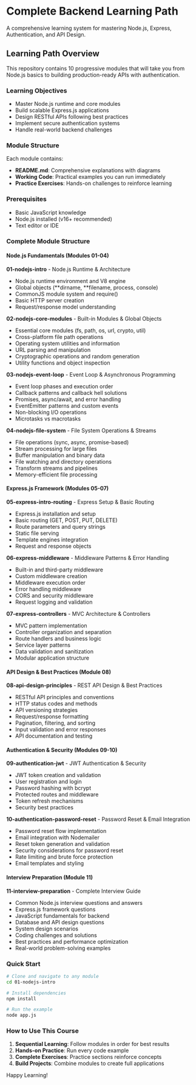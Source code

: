# Complete Backend Learning Path

A comprehensive learning system for mastering Node.js, Express, Authentication, and API Design.

## Learning Path Overview

This repository contains 10 progressive modules that will take you from Node.js basics to building production-ready APIs with authentication.

### Learning Objectives

- Master Node.js runtime and core modules
- Build scalable Express.js applications
- Design RESTful APIs following best practices
- Implement secure authentication systems
- Handle real-world backend challenges

### Module Structure

Each module contains:

- **README.md**: Comprehensive explanations with diagrams
- **Working Code**: Practical examples you can run immediately
- **Practice Exercises**: Hands-on challenges to reinforce learning

### Prerequisites

- Basic JavaScript knowledge
- Node.js installed (v16+ recommended)
- Text editor or IDE

### Complete Module Structure

#### **Node.js Fundamentals (Modules 01-04)**

**01-nodejs-intro** - Node.js Runtime & Architecture

- Node.js runtime environment and V8 engine
- Global objects (**dirname, **filename, process, console)
- CommonJS module system and require()
- Basic HTTP server creation
- Request/response model understanding

**02-nodejs-core-modules** - Built-in Modules & Global Objects

- Essential core modules (fs, path, os, url, crypto, util)
- Cross-platform file path operations
- Operating system utilities and information
- URL parsing and manipulation
- Cryptographic operations and random generation
- Utility functions and object inspection

**03-nodejs-event-loop** - Event Loop & Asynchronous Programming

- Event loop phases and execution order
- Callback patterns and callback hell solutions
- Promises, async/await, and error handling
- EventEmitter patterns and custom events
- Non-blocking I/O operations
- Microtasks vs macrotasks

**04-nodejs-file-system** - File System Operations & Streams

- File operations (sync, async, promise-based)
- Stream processing for large files
- Buffer manipulation and binary data
- File watching and directory operations
- Transform streams and pipelines
- Memory-efficient file processing

#### **Express.js Framework (Modules 05-07)**

**05-express-intro-routing** - Express Setup & Basic Routing

- Express.js installation and setup
- Basic routing (GET, POST, PUT, DELETE)
- Route parameters and query strings
- Static file serving
- Template engines integration
- Request and response objects

**06-express-middleware** - Middleware Patterns & Error Handling

- Built-in and third-party middleware
- Custom middleware creation
- Middleware execution order
- Error handling middleware
- CORS and security middleware
- Request logging and validation

**07-express-controllers** - MVC Architecture & Controllers

- MVC pattern implementation
- Controller organization and separation
- Route handlers and business logic
- Service layer patterns
- Data validation and sanitization
- Modular application structure

#### **API Design & Best Practices (Module 08)**

**08-api-design-principles** - REST API Design & Best Practices

- RESTful API principles and conventions
- HTTP status codes and methods
- API versioning strategies
- Request/response formatting
- Pagination, filtering, and sorting
- Input validation and error responses
- API documentation and testing

#### **Authentication & Security (Modules 09-10)**

**09-authentication-jwt** - JWT Authentication & Security

- JWT token creation and validation
- User registration and login
- Password hashing with bcrypt
- Protected routes and middleware
- Token refresh mechanisms
- Security best practices

**10-authentication-password-reset** - Password Reset & Email Integration

- Password reset flow implementation
- Email integration with Nodemailer
- Reset token generation and validation
- Security considerations for password reset
- Rate limiting and brute force protection
- Email templates and styling

#### **Interview Preparation (Module 11)**

**11-interview-preparation** - Complete Interview Guide

- Common Node.js interview questions and answers
- Express.js framework questions
- JavaScript fundamentals for backend
- Database and API design questions
- System design scenarios
- Coding challenges and solutions
- Best practices and performance optimization
- Real-world problem-solving examples

### Quick Start

```bash
# Clone and navigate to any module
cd 01-nodejs-intro

# Install dependencies
npm install

# Run the example
node app.js
```

### How to Use This Course

1. **Sequential Learning**: Follow modules in order for best results
2. **Hands-on Practice**: Run every code example
3. **Complete Exercises**: Practice sections reinforce concepts
4. **Build Projects**: Combine modules to create full applications

Happy Learning!

```

```
